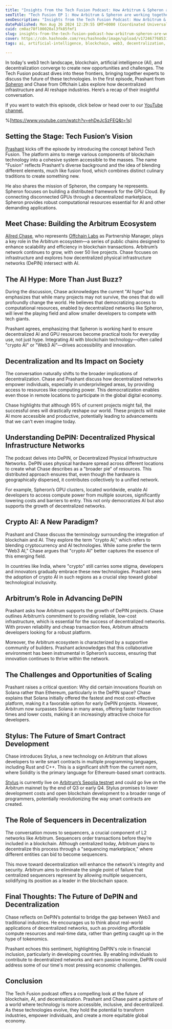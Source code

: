 ```yaml
---
title: "Insights from the Tech Fusion Podcast: How Arbitrum & Spheron are working to ensure the future is decentralized"
seoTitle: "Tech Fusion EP 1: How Arbitrum & Spheron are working together"
seoDescription: "Insights from the Tech Fusion Podcast: How Arbitrum & Spheron are working to ensure the future is decentralized"
datePublished: Mon Aug 26 2024 12:29:55 GMT+0000 (Coordinated Universal Time)
cuid: cm0az78fl00020al3fk85fmf1
slug: insights-from-the-tech-fusion-podcast-how-arbitrum-spheron-are-working-to-ensure-the-future-is-decentralized
cover: https://cdn.hashnode.com/res/hashnode/image/upload/v1724677685315/bde00229-c7b8-4fec-99b3-4961269383a8.png
tags: ai, artificial-intelligence, blockchain, web3, decentralization, arbitrum, spheron, offchain-labs

---
```


In today's web3 tech landscape, blockchain, artificial intelligence (AI), and decentralization converge to create new opportunities and challenges. The Tech Fusion podcast dives into these frontiers, bringing together experts to discuss the future of these technologies. In the first episode, Prashant from [Spheron](https://www.spheron.network/) and Chase from Offchain Labs explore how decentralized infrastructure and AI reshape industries. Here’s a recap of their insightful conversation.

If you want to watch this episode, click below or head over to our [YouTube channel](https://www.youtube.com/@SpheronFDN)[.](https://www.youtube.com/watch?v=ehDeJcSzFEQ)

%[https://www.youtube.com/watch?v=ehDeJcSzFEQ&t=1s] 

## **Setting the Stage: Tech Fusion’s Vision**

[Prashant](https://www.linkedin.com/in/techprashantmaurya/) kicks off the episode by introducing the concept behind Tech Fusion. The platform aims to merge various components of blockchain technology into a cohesive system accessible to the masses. The name "Fusion" reflects Prashant's diverse background and the idea of blending different elements, much like fusion food, which combines distinct culinary traditions to create something new.

He also shares the mission of Spheron, the company he represents. Spheron focuses on building a distributed framework for the GPU Cloud. By connecting disconnected GPUs through a decentralized marketplace, Spheron provides robust computational resources essential for AI and other demanding applications.

## **Meet Chase: Building the Arbitrum Ecosystem**

[Allred Chase](https://www.linkedin.com/in/chase-allred-b97339107/), who represents [Offchain Labs](https://www.offchainlabs.com/) as Partnership Manager, plays a key role in the Arbitrum ecosystem—a series of public chains designed to enhance scalability and efficiency in blockchain transactions. Arbitrum’s network continues to grow, with over 50 live projects. Chase focuses on infrastructure and explores how decentralized physical infrastructure networks (DePIN) intersect with AI.

## **The AI Hype: More Than Just Buzz?**

During the discussion, Chase acknowledges the current "AI hype" but emphasizes that while many projects may not survive, the ones that do will profoundly change the world. He believes that democratizing access to computational resources, enabled by decentralized networks like Spheron, will level the playing field and allow smaller developers to compete with tech giants.

Prashant agrees, emphasizing that Spheron is working hard to ensure decentralized AI and GPU resources become practical tools for everyday use, not just hype. Integrating AI with blockchain technology—often called "crypto AI" or "Web3 AI"—drives accessibility and innovation.

## **Decentralization and Its Impact on Society**

The conversation naturally shifts to the broader implications of decentralization. Chase and Prashant discuss how decentralized networks empower individuals, especially in underprivileged areas, by providing access to resources like computing power. This democratization enables even those in remote locations to participate in the global digital economy.

Chase highlights that although 95% of current projects might fail, the successful ones will drastically reshape our world. These projects will make AI more accessible and productive, potentially leading to advancements that we can’t even imagine today.

## **Understanding DePIN: Decentralized Physical Infrastructure Networks**

The podcast delves into DePIN, or Decentralized Physical Infrastructure Networks. DePIN uses physical hardware spread across different locations to create what Chase describes as a "broader pie" of resources. This distributed approach ensures that, even though the hardware is geographically dispersed, it contributes collectively to a unified network.

For example, Spheron’s GPU clusters, located worldwide, enable AI developers to access compute power from multiple sources, significantly lowering costs and barriers to entry. This not only democratizes AI but also supports the growth of decentralized networks.

## **Crypto AI: A New Paradigm?**

Prashant and Chase discuss the terminology surrounding the integration of blockchain and AI. They explore the term "crypto AI," which refers to blending cryptocurrency and AI technologies. While some prefer the term "Web3 AI," Chase argues that "crypto AI" better captures the essence of this emerging field.

In countries like India, where "crypto" still carries some stigma, developers and innovators gradually embrace these new technologies. Prashant sees the adoption of crypto AI in such regions as a crucial step toward global technological inclusivity.

## **Arbitrum’s Role in Advancing DePIN**

Prashant asks how Arbitrum supports the growth of DePIN projects. Chase outlines Arbitrum’s commitment to providing reliable, low-cost infrastructure, which is essential for the success of decentralized networks. With proven reliability and cheap transaction fees, Arbitrum attracts developers looking for a robust platform.

Moreover, the Arbitrum ecosystem is characterized by a supportive community of builders. Prashant acknowledges that this collaborative environment has been instrumental in Spheron’s success, ensuring that innovation continues to thrive within the network.

## **The Challenges and Opportunities of Scaling**

Prashant raises a critical question: Why did certain innovations flourish on Solana rather than Ethereum, particularly in the DePIN space? Chase explains that Solana initially offered the fastest and most cost-effective platform, making it a favorable option for early DePIN projects. However, Arbitrum now surpasses Solana in many areas, offering faster transaction times and lower costs, making it an increasingly attractive choice for developers.

## **Stylus: The Future of Smart Contract Development**

Chase introduces Stylus, a new technology on Arbitrum that allows developers to write smart contracts in multiple programming languages, including Rust and C++. This is a significant shift from the current norm, where Solidity is the primary language for Ethereum-based smart contracts.

[Stylus](https://arbitrum.io/stylus) is currently live on [Arbitrum’s Sepolia testnet](https://docs.arbitrum.io/stylus/reference/testnet-information) and could go live on the Arbitrum mainnet by the end of Q3 or early Q4. Stylus promises to lower development costs and open blockchain development to a broader range of programmers, potentially revolutionizing the way smart contracts are created.

## **The Role of Sequencers in Decentralization**

The conversation moves to sequencers, a crucial component of L2 networks like Arbitrum. Sequencers order transactions before they’re included in a blockchain. Although centralized today, Arbitrum plans to decentralize this process through a "sequencing marketplace," where different entities can bid to become sequencers.

This move toward decentralization will enhance the network's integrity and security. Arbitrum aims to eliminate the single point of failure that centralized sequencers represent by allowing multiple sequencers, solidifying its position as a leader in the blockchain space.

## **Final Thoughts: The Future of DePIN and Decentralization**

Chase reflects on DePIN’s potential to bridge the gap between Web3 and traditional industries. He encourages us to think about real-world applications of decentralized networks, such as providing affordable compute resources and real-time data, rather than getting caught up in the hype of tokenomics.

Prashant echoes this sentiment, highlighting DePIN's role in financial inclusion, particularly in developing countries. By enabling individuals to contribute to decentralized networks and earn passive income, DePIN could address some of our time's most pressing economic challenges.

## **Conclusion**

The Tech Fusion podcast offers a compelling look at the future of blockchain, AI, and decentralization. Prashant and Chase paint a picture of a world where technology is more accessible, inclusive, and decentralized. As these technologies evolve, they hold the potential to transform industries, empower individuals, and create a more equitable global economy.